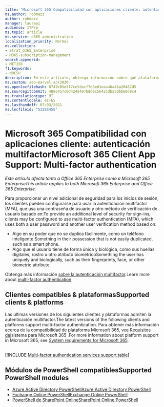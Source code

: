```yaml
---
title: 'Microsoft 365 Compatibilidad con aplicaciones cliente: autenticación multifactor'
ms.author: robmazz
author: robmazz
manager: laurawi
audience: ITPro
ms.topic: article
ms.service: o365-administration
localization_priority: Normal
ms.collection:
- Strat_O365_Enterprise
- M365-subscription-management
search.appverid:
- MET150
f1.keywords:
- NOCSH
description: En este artículo, obtenga información sobre qué plataformas, clientes y módulos de PowerShell admiten la autenticación multifactor para Microsoft 365.
ms.custom: seo-marvel-apr2020
ms.openlocfilehash: 8749c05e3f7ce5dacf7d3ed1eaa46a46a20482d5
ms.sourcegitcommit: 4886457c0d4248407bddec56425dba50bb60d9c4
ms.translationtype: MT
ms.contentlocale: es-ES
ms.lasthandoff: 07/03/2021
ms.locfileid: "53286458"
---
```

# <a name="microsoft-365-client-app-support-multi-factor-authentication"></a><span data-ttu-id="3a8a2-103">Microsoft 365 Compatibilidad con aplicaciones cliente: autenticación multifactor</span><span class="sxs-lookup"><span data-stu-id="3a8a2-103">Microsoft 365 Client App Support: Multi-factor authentication</span></span>

<span data-ttu-id="3a8a2-104">*Este artículo afecta tanto a Office 365 Enterprise como a Microsoft 365 Enterprise*</span><span class="sxs-lookup"><span data-stu-id="3a8a2-104">*This article applies to both Microsoft 365 Enterprise and Office 365 Enterprise.*</span></span>

<span data-ttu-id="3a8a2-105">Para proporcionar un nivel adicional de seguridad para los inicios de sesión, los clientes pueden configurarse para usar la autenticación multifactor (MFA), que usa una contraseña de usuario y otro método de verificación de usuario basado en:</span><span class="sxs-lookup"><span data-stu-id="3a8a2-105">To provide an additional level of security for sign-ins, clients may be configured to use multi-factor authentication (MFA), which uses both a user password and another user verification method based on:</span></span>

- <span data-ttu-id="3a8a2-106">Algo en su poder que no se duplica fácilmente, como un teléfono inteligente.</span><span class="sxs-lookup"><span data-stu-id="3a8a2-106">Something  in their possession that is not easily duplicated, such as a smart phone.</span></span>
- <span data-ttu-id="3a8a2-107">Algo que el usuario tiene de forma única y biológica, como sus huellas digitales, rostro u otro atributo biométrico</span><span class="sxs-lookup"><span data-stu-id="3a8a2-107">Something the user has uniquely and biologically, such as their fingerprints, face, or other biometric attribute</span></span>

<span data-ttu-id="3a8a2-108">Obtenga más información [sobre la autenticación multifactor](/azure/active-directory/authentication/multi-factor-authentication).</span><span class="sxs-lookup"><span data-stu-id="3a8a2-108">Learn more about [multi-factor authentication](/azure/active-directory/authentication/multi-factor-authentication).</span></span>

## <a name="supported-clients--platforms"></a><span data-ttu-id="3a8a2-109">Clientes compatibles & plataformas</span><span class="sxs-lookup"><span data-stu-id="3a8a2-109">Supported clients & platforms</span></span>

<span data-ttu-id="3a8a2-110">Las últimas versiones de los siguientes clientes y plataformas admiten la autenticación multifactor.</span><span class="sxs-lookup"><span data-stu-id="3a8a2-110">The latest versions of the following clients and platforms support multi-factor authentication.</span></span> <span data-ttu-id="3a8a2-111">Para obtener más información acerca de la compatibilidad de plataforma Microsoft 365, vea [Requisitos del](/microsoft-365/microsoft-365-and-office-resources)sistema para Microsoft 365 .</span><span class="sxs-lookup"><span data-stu-id="3a8a2-111">For more information about platform support in Microsoft 365, see [System requirements for Microsoft 365](/microsoft-365/microsoft-365-and-office-resources).</span></span>
<br>
<br>

[!INCLUDE [Multi-factor authentication services support table](../includes/microsoft-365-client-support-modern-authentication-include.md)]

## <a name="supported-powershell-modules"></a><span data-ttu-id="3a8a2-112">Módulos de PowerShell compatibles</span><span class="sxs-lookup"><span data-stu-id="3a8a2-112">Supported PowerShell modules</span></span>

- [<span data-ttu-id="3a8a2-113">Azure Active Directory PowerShell</span><span class="sxs-lookup"><span data-stu-id="3a8a2-113">Azure Active Directory PowerShell</span></span>](/powershell/azure/active-directory/overview)
- [<span data-ttu-id="3a8a2-114">Exchange Online PowerShell</span><span class="sxs-lookup"><span data-stu-id="3a8a2-114">Exchange Online PowerShell</span></span>](/powershell/exchange/exchange-online-powershell)
- [<span data-ttu-id="3a8a2-115">PowerShell de SharePoint Online</span><span class="sxs-lookup"><span data-stu-id="3a8a2-115">SharePoint Online PowerShell</span></span>](/powershell/sharepoint/sharepoint-online/connect-sharepoint-online)
